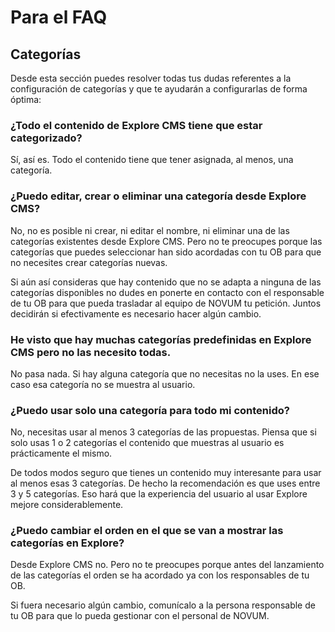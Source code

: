 # Para el FAQ

## Categorías

Desde esta sección puedes resolver todas tus dudas referentes a la configuración de categorías y que te ayudarán a configurarlas de forma óptima:

### ¿Todo el contenido de Explore CMS tiene que estar categorizado?

Sí, así es. Todo el contenido tiene que tener asignada, al menos, una categoría.

### ¿Puedo editar, crear o eliminar una categoría desde Explore CMS?

No, no es posible ni crear, ni editar el nombre, ni eliminar una de las categorías existentes desde Explore CMS. Pero no te preocupes porque las categorías que puedes seleccionar han sido acordadas con tu OB para que no necesites crear categorías nuevas.

Si aún así consideras que hay contenido que no se adapta a ninguna de las categorías disponibles no dudes en ponerte en contacto con el responsable de tu OB para que pueda trasladar al equipo de NOVUM tu petición. Juntos decidirán si efectivamente es necesario hacer algún cambio.

### He visto que hay muchas categorías predefinidas en Explore CMS pero no las necesito todas.

No pasa nada. Si hay alguna categoría que no necesitas no la uses. En ese caso esa categoría no se muestra al usuario.

### ¿Puedo usar solo una categoría para todo mi contenido?

No, necesitas usar al menos 3 categorías de las propuestas. Piensa que si solo usas 1 o 2 categorías el contenido que muestras al usuario es prácticamente el mismo.

De todos modos seguro que tienes un contenido muy interesante para usar al menos esas 3 categorías. De hecho la recomendación es que uses entre 3 y 5 categorías. Eso hará que la experiencia del usuario al usar Explore mejore considerablemente.

### ¿Puedo cambiar el orden en el que se van a mostrar las categorías en Explore?

Desde Explore CMS no. Pero no te preocupes porque antes del lanzamiento de las categorías el orden se ha acordado ya con los responsables de tu OB. 

Si fuera necesario algún cambio, comunícalo a la persona responsable de tu OB para que lo pueda gestionar con el personal de NOVUM.

